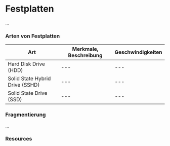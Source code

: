 # Festplatten

...

### Arten von Festplatten

Art | Merkmale, Beschreibung | Geschwindigkeiten
--- | --- | ---
Hard Disk Drive (HDD) | --- | ---
Solid State Hybrid Drive (SSHD) | --- | --- 
Solid State Drive (SSD) | --- | ---

### Fragmentierung

...

### Resources
